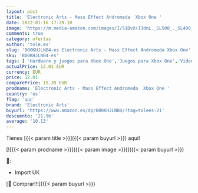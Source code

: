```yaml
---
layout: post
title: 'Electronic Arts - Mass Effect Andromeda  Xbox One '
date: 2022-01-16 17:29:10
image: 'https://m.media-amazon.com/images/I/51DvX+I3dnL._SL500_._SL400_.jpg'
comments: true
category: ofertas
author: 'tole.es'
slug: 'B00KHJLNB4-es Electronic Arts - Mass Effect Andromeda Xbox One'
sku: 'B00KHJLNB4-es'
tags: [ 'Hardware y juegos para Xbox One','Juegos para Xbox One','Videojuegos','electronic arts','xbox', ]
actualPrice: 12.01 EUR
currency: EUR
price: 12.01
comparePrice: 15.39 EUR
prodname: 'Electronic Arts - Mass Effect Andromeda  Xbox One '
country: 'es'
flag: '🇪🇸'
brand: 'Electronic Arts'
buyurl: 'https://www.amazon.es/dp/B00KHJLNB4/?tag=tolees-21'
descuento: '21.96'
average: '10.13'
---
```


Tienes [{{< param title >}}]({{< param buyurl >}}) aqui!

[![{{< param prodname >}}]({{< param image >}})]({{< param buyurl >}})

🔎:

- Import UK

[🛒 Comprar!!!]({{< param buyurl >}})
